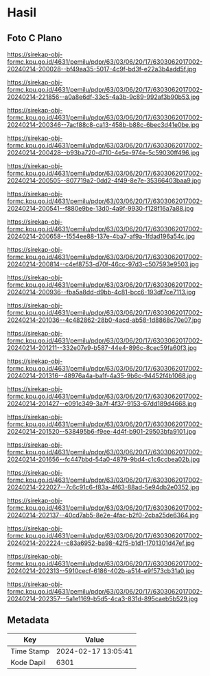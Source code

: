 # Hasil

## Foto C Plano

https://sirekap-obj-formc.kpu.go.id/4631/pemilu/pdpr/63/03/06/20/17/6303062017002-20240214-200028--bf49aa35-5017-4c9f-bd3f-e22a3b4add5f.jpg

https://sirekap-obj-formc.kpu.go.id/4631/pemilu/pdpr/63/03/06/20/17/6303062017002-20240214-221856--a0a8e6df-33c5-4a3b-9c89-992af3b90b53.jpg

https://sirekap-obj-formc.kpu.go.id/4631/pemilu/pdpr/63/03/06/20/17/6303062017002-20240214-200346--7acf88c8-ca13-458b-b88c-6bec3d41e0be.jpg

https://sirekap-obj-formc.kpu.go.id/4631/pemilu/pdpr/63/03/06/20/17/6303062017002-20240214-200428--b93ba720-d710-4e5e-974e-5c59030ff496.jpg

https://sirekap-obj-formc.kpu.go.id/4631/pemilu/pdpr/63/03/06/20/17/6303062017002-20240214-200505--807719a2-0dd2-4f49-8e7e-35366403baa9.jpg

https://sirekap-obj-formc.kpu.go.id/4631/pemilu/pdpr/63/03/06/20/17/6303062017002-20240214-200541--f880e9be-13d0-4a9f-9930-f128f16a7a88.jpg

https://sirekap-obj-formc.kpu.go.id/4631/pemilu/pdpr/63/03/06/20/17/6303062017002-20240214-200658--1554ee88-137e-4ba7-af9a-1fdad196a54c.jpg

https://sirekap-obj-formc.kpu.go.id/4631/pemilu/pdpr/63/03/06/20/17/6303062017002-20240214-200814--c4ef8753-d70f-46cc-97d3-c507593e9503.jpg

https://sirekap-obj-formc.kpu.go.id/4631/pemilu/pdpr/63/03/06/20/17/6303062017002-20240214-200936--fba5a8dd-d9bb-4c81-bcc6-193df7ce7113.jpg

https://sirekap-obj-formc.kpu.go.id/4631/pemilu/pdpr/63/03/06/20/17/6303062017002-20240214-201036--4c482862-28b0-4acd-ab58-1d8868c70e07.jpg

https://sirekap-obj-formc.kpu.go.id/4631/pemilu/pdpr/63/03/06/20/17/6303062017002-20240214-201211--332e07e9-b587-44e4-896c-8cec59fa60f3.jpg

https://sirekap-obj-formc.kpu.go.id/4631/pemilu/pdpr/63/03/06/20/17/6303062017002-20240214-201316--48976a4a-ba1f-4a35-9b6c-94452f4b1068.jpg

https://sirekap-obj-formc.kpu.go.id/4631/pemilu/pdpr/63/03/06/20/17/6303062017002-20240214-201427--e091c349-3a7f-4f37-9153-67dd189d4668.jpg

https://sirekap-obj-formc.kpu.go.id/4631/pemilu/pdpr/63/03/06/20/17/6303062017002-20240214-201520--538495b6-f9ee-4d4f-b901-29503bfa9101.jpg

https://sirekap-obj-formc.kpu.go.id/4631/pemilu/pdpr/63/03/06/20/17/6303062017002-20240214-201656--fc447bbd-54a0-4879-9bd4-c1c6ccbea02b.jpg

https://sirekap-obj-formc.kpu.go.id/4631/pemilu/pdpr/63/03/06/20/17/6303062017002-20240214-222027--7c6c91c6-f83a-4f63-88ad-5e94db2e0352.jpg

https://sirekap-obj-formc.kpu.go.id/4631/pemilu/pdpr/63/03/06/20/17/6303062017002-20240214-202137--40cd7ab5-8e2e-4fac-b2f0-2cba25de6364.jpg

https://sirekap-obj-formc.kpu.go.id/4631/pemilu/pdpr/63/03/06/20/17/6303062017002-20240214-202224--c83a6952-ba98-42f5-b1d1-1701301d47ef.jpg

https://sirekap-obj-formc.kpu.go.id/4631/pemilu/pdpr/63/03/06/20/17/6303062017002-20240214-202313--5910cecf-6186-402b-a514-e9f573cb31a0.jpg

https://sirekap-obj-formc.kpu.go.id/4631/pemilu/pdpr/63/03/06/20/17/6303062017002-20240214-202357--5a1e1169-b5d5-4ca3-831d-895caeb5b529.jpg


## Metadata

| Key        | Value               |
| ---------- | ------------------- |
| Time Stamp | 2024-02-17 13:05:41 |
| Kode Dapil | 6301                |



